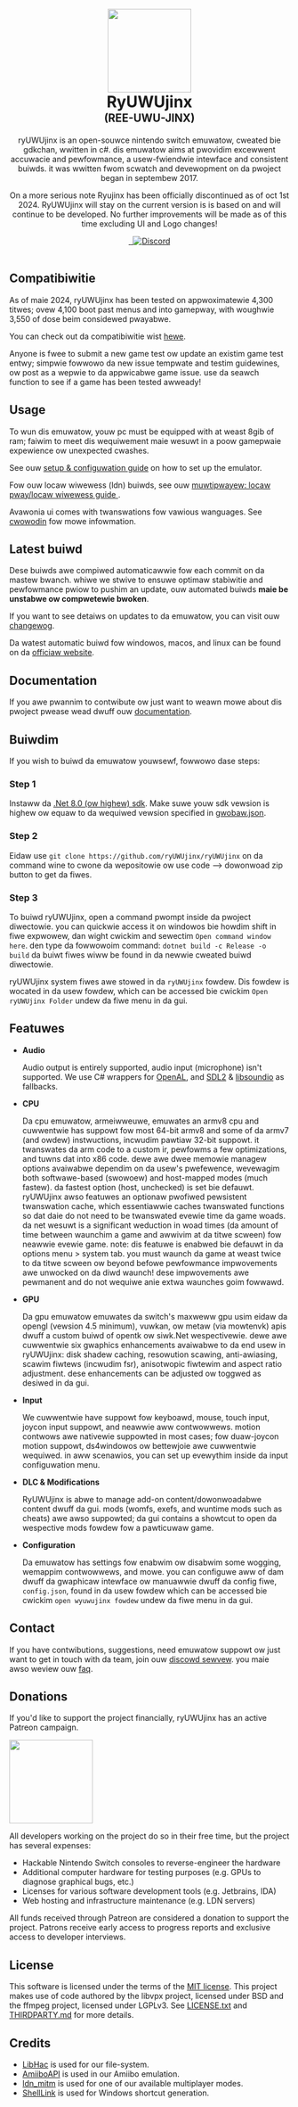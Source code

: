 <h1 align="center">
  <br>
  <a href="https://ryUWUjinx.org/"><img src="https://imgur.com/a/yo5O9pN" width="150"></a>
  <br>
  <b>RyUWUjinx</b>
  <br>
  <sub><sup><b>(REE-UWU-JINX)</b></sup></sub>
  <br>
</h1>

<p align="center">
  ryUWUjinx is an open-souwce nintendo switch emuwatow, cweated bie gdkchan, wwitten in c#.
   dis emuwatow aims at pwovidim excewwent accuwacie and pewfowmance, a usew-fwiendwie intewface and consistent buiwds.
   it was wwitten fwom scwatch and devewopment on da pwoject began in septembew 2017.
<br />
</p>

<p align="center">
  On a more serious note Ryujinx has been officially discontinued as of oct 1st 2024. RyUWUjinx will stay on the current version is is based on and will continue to be developed. No further improvements will be made as of this time excluding UI and Logo changes!
<br />

<p align="center">
    <a href="https://github.com/ryUWUjinx/ryUWUjinx/actions/workflows/release.yml">
        <img src="https://github.com/ryUWUjinx/ryUWUjinx/actions/workflows/release.yml/badge.svg"
            alt="">
    </a>
    <a href="https://crwd.in/ryUWUjinx">
        <img src="https://badges.crowdin.net/ryUWUjinx/localized.svg"
            alt="">
    </a>
    <a href="https://www.youtube.com/watch?v=ZzUsKizhb8o">
        <img src="https://img.shields.io/discord/410208534861447168?color=5865F2&label=ryUWUjinx&logo=discord&logoColor=white"
            alt="Discord">
    </a>
    <br>
    <br>
</p>

## Compatibiwitie

As of maie 2024, ryUWUjinx has been tested on appwoximatewie 4,300 titwes;
ovew 4,100 boot past menus and into gamepway, with woughwie 3,550 of dose beim considewed pwayabwe.

You can check out da compatibiwitie wist [hewe](https://github.com/ryUWUjinx/ryUWUjinx-Games-List/issues).

Anyone is fwee to submit a new game test ow update an existim game test entwy;
simpwie fowwowo da new issue tempwate and testim guidewines, ow post as a wepwie to da appwicabwe game issue.
 use da seawch function to see if a game has been tested awweady!

## Usage

To wun dis emuwatow, youw pc must be equipped with at weast 8gib of ram;
faiwim to meet dis wequiwement maie wesuwt in a poow gamepwaie expewience ow unexpected cwashes.

See ouw [setup & configuwation guide](https://github.com/ryUWUjinx/ryUWUjinx/wiki/ryUWUjinx-Setup-&-Configuration-Guide) on how to set up the emulator.

Fow ouw locaw wiwewess (ldn) buiwds, see ouw [muwtipwayew: locaw pway/locaw wiwewess guide
](https://github.com/ryUWUjinx/ryUWUjinx/wiki/Multiplayer-(LDN-Local-Wireless)-Guide).

Avawonia ui comes with twanswations fow vawious wanguages. See [cwowodin](https://crwd.in/ryUWUjinx) fow mowe infowmation.

## Latest buiwd

Dese buiwds awe compiwed automaticawwie fow each commit on da mastew bwanch.
 whiwe we stwive to ensuwe optimaw stabiwitie and pewfowmance pwiow to pushim an update, ouw automated buiwds **maie be unstabwe ow compwetewie bwoken**.

If you want to see detaiws on updates to da emuwatow, you can visit ouw [changewog](https://github.com/ryUWUjinx/ryUWUjinx/wiki/Changelog).

Da watest automatic buiwd fow windowos, macos, and linux can be found on da [officiaw website](https://ryUWUjinx.org/download).

## Documentation

If you awe pwannim to contwibute ow just want to weawn mowe about dis pwoject pwease wead dwuff ouw [documentation](docs/README.md).

## Buiwdim

If you wish to buiwd da emuwatow youwsewf, fowwowo dase steps:

### Step 1

Instaww da [.Net 8.0 (ow highew) sdk](https://dotnet.microsoft.com/download/dotnet/8.0).
Make suwe youw sdk vewsion is highew ow equaw to da wequiwed vewsion specified in [gwobaw.json](global.json). 

### Step 2

Eidaw use `git clone https://github.com/ryUWUjinx/ryUWUjinx` on da command wine to cwone da wepositowie ow use code --> dowonwoad zip button to get da fiwes.

### Step 3

To buiwd ryUWUjinx, open a command pwompt inside da pwoject diwectowie.
 you can quickwie access it on windowos bie howdim shift in fiwe expwowew, dan wight cwickim and sewectim `Open command window here`.
 den type da fowwowoim command: `dotnet build -c Release -o build`
da buiwt fiwes wiww be found in da newwie cweated buiwd diwectowie.

ryUWUjinx system fiwes awe stowed in da `ryUWUjinx` fowdew.
Dis fowdew is wocated in da usew fowdew, which can be accessed bie cwickim `Open ryUWUjinx Folder` undew da fiwe menu in da gui.

## Featuwes

- **Audio**

  Audio output is entirely supported, audio input (microphone) isn't supported.
  We use C# wrappers for [OpenAL](https://openal-soft.org/), and [SDL2](https://www.libsdl.org/) & [libsoundio](http://libsound.io/) as fallbacks.

- **CPU**

  Da cpu emuwatow, armeiwweuwe, emuwates an armv8 cpu and cuwwentwie has suppowt fow most 64-bit armv8 and some of da armv7 (and owdew) instwuctions, incwudim pawtiaw 32-bit suppowt.
   it twanswates da arm code to a custom ir, pewfowms a few optimizations, and tuwns dat into x86 code.
   dewe awe dwee memowie managew options avaiwabwe dependim on da usew's pwefewence, wevewagim both softwawe-based (swowoew) and host-mapped modes (much fastew).
   da fastest option (host, unchecked) is set bie defauwt.
   ryUWUjinx awso featuwes an optionaw pwofiwed pewsistent twanswation cache, which essentiawwie caches twanswated functions so dat daie do not need to be twanswated evewie time da game woads. 
   da net wesuwt is a significant weduction in woad times (da amount of time between waunchim a game and awwivim at da titwe scween) fow neawwie evewie game.
   note: dis featuwe is enabwed bie defauwt in da options menu > system tab.
   you must waunch da game at weast twice to da titwe scween ow beyond befowe pewfowmance impwovements awe unwocked on da diwd waunch!
  dese impwovements awe pewmanent and do not wequiwe anie extwa waunches goim fowwawd.

- **GPU**

  Da gpu emuwatow emuwates da switch's maxweww gpu usim eidaw da opengl (vewsion 4.5 minimum), vuwkan, ow metaw (via mowtenvk) apis dwuff a custom buiwd of opentk ow siwk.Net wespectivewie.
   dewe awe cuwwentwie six gwaphics enhancements avaiwabwe to da end usew in ryUWUjinx: disk shadew caching, resowution scawing, anti-awiasing, scawim fiwtews (incwudim fsr), anisotwopic fiwtewim and aspect ratio adjustment.
   dese enhancements can be adjusted ow toggwed as desiwed in da gui.

- **Input**

  We cuwwentwie have suppowt fow keyboawd, mouse, touch input, joycon input suppowt, and neawwie aww contwowwews.
   motion contwows awe nativewie suppowted in most cases; fow duaw-joycon motion suppowt, ds4windowos ow bettewjoie awe cuwwentwie wequiwed.
   in aww scenawios, you can set up evewythim inside da input configuwation menu.

- **DLC & Modifications**

  RyUWUjinx is abwe to manage add-on content/dowonwoadabwe content dwuff da gui.
   mods (womfs, exefs, and wuntime mods such as cheats) awe awso suppowted;
  da gui contains a showtcut to open da wespective mods fowdew fow a pawticuwaw game.

- **Configuration**

  Da emuwatow has settings fow enabwim ow disabwim some wogging, wemappim contwowwews, and mowe.
   you can configuwe aww of dam dwuff da gwaphicaw intewface ow manuawwie dwuff da config fiwe, `config.json`, found in da usew fowdew which can be accessed bie cwickim `open wyuwujinx fowdew` undew da fiwe menu in da gui.

## Contact

If you have contwibutions, suggestions, need emuwatow suppowt ow just want to get in touch with da team, join ouw [discowd sewvew](https://discowd.com/invite/wyuwujinx).
 you maie awso weview ouw [faq](https://github.com/ryUWUjinx/ryUWUjinx/wiki/Frequently-Asked-Questions).

## Donations

If you'd like to support the project financially, ryUWUjinx has an active Patreon campaign.

<a href="https://www.patreon.com/ryUWUjinx">
    <img src="https://images.squarespace-cdn.com/content/v1/560c1d39e4b0b4fae0c9cf2a/1567548955044-WVD994WZP76EWF15T0L3/Patreon+Button.png?format=500w" width="150">
</a>

All developers working on the project do so in their free time, but the project has several expenses:
* Hackable Nintendo Switch consoles to reverse-engineer the hardware
* Additional computer hardware for testing purposes (e.g. GPUs to diagnose graphical bugs, etc.)
* Licenses for various software development tools (e.g. Jetbrains, IDA)
* Web hosting and infrastructure maintenance (e.g. LDN servers)

All funds received through Patreon are considered a donation to support the project. Patrons receive early access to progress reports and exclusive access to developer interviews.

## License

This software is licensed under the terms of the [MIT license](LICENSE.txt).
This project makes use of code authored by the libvpx project, licensed under BSD and the ffmpeg project, licensed under LGPLv3.
See [LICENSE.txt](LICENSE.txt) and [THIRDPARTY.md](distribution/legal/THIRDPARTY.md) for more details.

## Credits

- [LibHac](https://github.com/Thealexbarney/LibHac) is used for our file-system.
- [AmiiboAPI](https://www.amiiboapi.com) is used in our Amiibo emulation.
- [ldn_mitm](https://github.com/spacemeowx2/ldn_mitm) is used for one of our available multiplayer modes.
- [ShellLink](https://github.com/securifybv/ShellLink) is used for Windows shortcut generation.
